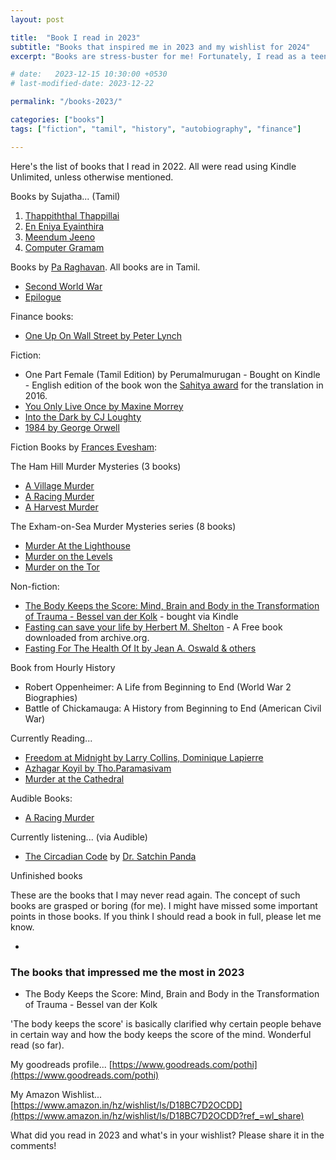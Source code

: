```yaml
---
layout: post

title:  "Book I read in 2023"
subtitle: "Books that inspired me in 2023 and my wishlist for 2024"
excerpt: "Books are stress-buster for me! Fortunately, I read as a teen that helped me shape my current world. Here's what my current world looks like!"

# date:   2023-12-15 10:30:00 +0530
# last-modified-date: 2023-12-22

permalink: "/books-2023/"

categories: ["books"]
tags: ["fiction", "tamil", "history", "autobiography", "finance"]

---
```


Here's the list of books that I read in 2022. All were read using Kindle Unlimited, unless otherwise mentioned.

Books by Sujatha... (Tamil)

1. [Thappiththal Thappillai](https://www.amazon.com/dp/B08JLM7WRW)
2. [En Eniya Eyainthira](https://www.amazon.com/dp/B07RY5MRBD)
3. [Meendum Jeeno](https://www.amazon.com/dp/B07RZ4N87L)
4. [Computer Gramam](https://www.amazon.com/dp/B07TZXFGXN)

Books by [Pa Raghavan](https://wikipedia.org/wiki/Pa._Raghavan). All books are in Tamil.

- [Second World War](https://www.amazon.in/gp/product/B086T56KTN/)
- [Epilogue](https://www.amazon.in/gp/product/B07QR224XS/)

Finance books:
- [One Up On Wall Street by Peter Lynch](https://www.amazon.com/dp/B006YDFYW6)

Fiction:
- One Part Female (Tamil Edition) by Perumalmurugan - Bought on Kindle - English edition of the book won the [Sahitya award](https://www.sahitya-akademi.gov.in/) for the translation in 2016.
- [You Only Live Once by Maxine Morrey](https://www.amazon.in/dp/B09V4R7JYN)
- [Into the Dark by CJ Loughty](https://www.amazon.com/dp/B081NGZHN9)
- [1984 by George Orwell](https://www.amazon.com/dp/B088H7KLCG)

Fiction Books by [Frances Evesham](https://www.amazon.in/Frances-Evesham/e/B004Q8KWX2/):

The Ham Hill Murder Mysteries (3 books)
- [A Village Murder](https://www.amazon.in/gp/product/B08666VGW8/)
- [A Racing Murder](https://www.amazon.com/gp/product/B08HTQYFZ9)
- [A Harvest Murder](https://www.amazon.com/gp/product/B09P325YBB)

The Exham-on-Sea Murder Mysteries series (8 books)
- [Murder At the Lighthouse](https://www.amazon.in/gp/product/B08592MXPQ)
- [Murder on the Levels](https://www.amazon.in/gp/product/B0858X1BN8)
- [Murder on the Tor](https://www.amazon.in/gp/product/B08592M75C/)

Non-fiction:
- [The Body Keeps the Score: Mind, Brain and Body in the Transformation of Trauma - Bessel van der Kolk](https://www.amazon.com/dp/B00IICN1F8) - bought via Kindle
- [Fasting can save your life by Herbert M. Shelton](https://archive.org/download/fastingcansaveyourlifebyherbertm.shelton/Fasting_can_save_your_life%20by%20Herbert%20M.%20Shelton.epub) - A Free book downloaded from archive.org.
- [Fasting For The Health Of It by Jean A. Oswald & others](https://www.amazon.com/dp/B08H16M79X)

Book from Hourly History
- Robert Oppenheimer: A Life from Beginning to End (World War 2 Biographies)
- Battle of Chickamauga: A History from Beginning to End (American Civil War)

Currently Reading...
- [Freedom at Midnight by Larry Collins, Dominique Lapierre](https://www.amazon.in/gp/product/B06XGZFV3D/)
- [Azhagar Koyil by Tho.Paramasivam](https://www.amazon.in/gp/product/B0B64G3CFV/)
- [Murder at the Cathedral](https://www.amazon.in/gp/product/B08592T6S6/)

Audible Books:
- [A Racing Murder](https://www.amazon.in/gp/product/B08HTQYFZ9/)

Currently listening... (via Audible)
- [The Circadian Code](https://www.amazon.in/Circadian-Code-Supercharge-Transform-Midnight/dp/163565243X) by [Dr. Satchin Panda](https://www.salk.edu/scientist/satchidananda-panda/)

Unfinished books

These are the books that I may never read again. The concept of such books are grasped or boring (for me). I might have missed some important points in those books. If you think I should read a book in full, please let me know.

- 


### The books that impressed me the most in 2023

- The Body Keeps the Score: Mind, Brain and Body in the Transformation of Trauma - Bessel van der Kolk

'The body keeps the score' is basically clarified why certain people behave in certain way and how the body keeps the score of the mind. Wonderful read (so far).

My goodreads profile... [https://www.goodreads.com/pothi](https://www.goodreads.com/pothi)

My Amazon Wishlist... [https://www.amazon.in/hz/wishlist/ls/D18BC7D2OCDD](https://www.amazon.in/hz/wishlist/ls/D18BC7D2OCDD?ref_=wl_share)

What did you read in 2023 and what's in your wishlist? Please share it in the comments!
